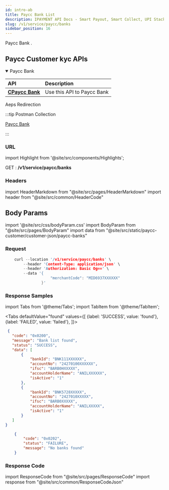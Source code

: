 ```yaml
---
id: intro-ab
title: Paycc Bank List 
description: IPAYMENT API Docs - Smart Payout, Smart Collect, UPI Stack, Validation Suite, Aeps, Dmt
slug: /v1/service/paycc/banks
sidebar_position: 16
---
```


<p>Paycc Bank . </p>

## Paycc Customer kyc APIs


<details open>
<summary> Paycc Bank  </summary>

| API                                                                           | Description                                     |
| :---------------------------------------------------------------------------- | :---------------------------------------------- |
| <a href="/docs/v1/service/paycc/banks">**CPaycc Bank**</a>| Use this API to Paycc Bank 

</details>


Aeps Redirection

:::tip Postman Collection

<a href="https://www.google.com" target="_blank">Paycc Bank</a>

:::

### URL

import Highlight from '@site/src/components/Highlights';

<Highlight className="post">GET</Highlight> : <strong>/v1/service/paycc/banks</strong>

### Headers

import HeaderMarkdown from "@site/src/pages/HeaderMarkdown"
import header from "@site/src/common/HeaderCode"

<HeaderMarkdown data={header}/>

## Body Params

import '@site/src/css/bodyParam.css'
import BodyParam from "@site/src/pages/BodyParam"
import data from "@site/src/static/paycc-customer/customer-json/paycc-banks"

<BodyParam data={data}/>

### Request

```c title="Example Request"
    curl --location '/v1/service/paycc/banks' \
        --header 'Content-Type: application/json' \
        --header 'Authorization: Basic Og==' \
        --data '{
                    "merchantCode": "MID6937XXXXXX"
                }'
```

### Response Samples

import Tabs from '@theme/Tabs';
import TabItem from '@theme/TabItem';

<Tabs
    defaultValue="found"
    values={[
        {label: 'SUCCESS', value: 'found'},
        {label: 'FAILED', value: 'failed'},
    ]}>

<TabItem value="found">

 ```json
  {
    "code": "0x0200",
    "message": "Bank list found",
    "status": "SUCCESS",
    "data": [
        {
            "bankId": "BNK111XXXXXX",
            "accountNo": "24270100XXXXXX",
            "ifsc": "BARB0HXXXXX",
            "accountHolderName": "ANILXXXXXX",
            "isActive": "1"
        },
        {
            "bankId": "BNK5728XXXXX",
            "accountNo": "2427010XXXXX",
            "ifsc": "BARB0XXXXX",
            "accountHolderName": "ANILXXXXX",
            "isActive": "1"
        }
    ]
}
 ```

</TabItem>

<TabItem value="failed">

```json
    {
        "code": "0x0202",
        "status": "FAILURE",
        "message": "No banks found"
    }
```

</TabItem>
</Tabs>

### Response Code

import ResponseCode from "@site/src/pages/ResponseCode"
import response from "@site/src/common/ResponseCodeJson"

<ResponseCode data={response}/>
